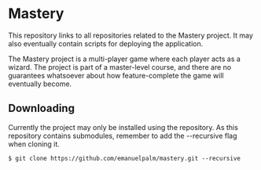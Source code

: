 # Mastery

This repository links to all repositories related to the Mastery project. It may also eventually contain scripts for deploying the application.

The Mastery project is a multi-player game where each player acts as a wizard. The project is part of a master-level course, and there are no guarantees whatsoever about how feature-complete the game will eventually become.

## Downloading

Currently the project may only be installed using the repository. As this repository contains submodules, remember to add the --recursive flag when cloning it.

	$ git clone https://github.com/emanuelpalm/mastery.git --recursive

